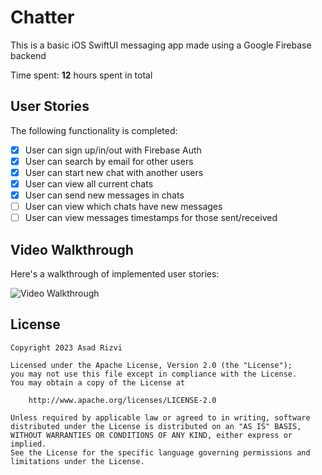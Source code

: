 # Chatter

This is a basic iOS SwiftUI messaging app made using a Google Firebase backend

Time spent: **12** hours spent in total

## User Stories

The following functionality is completed:

- [x] User can sign up/in/out with Firebase Auth
- [x] User can search by email for other users
- [x] User can start new chat with another users
- [x] User can view all current chats
- [X] User can send new messages in chats
- [ ] User can view which chats have new messages
- [ ] User can view messages timestamps for those sent/received

## Video Walkthrough

Here's a walkthrough of implemented user stories:

<img src='demo.gif' title='Video Walkthrough' width='' alt='Video Walkthrough' /><br>

## License

    Copyright 2023 Asad Rizvi

    Licensed under the Apache License, Version 2.0 (the "License");
    you may not use this file except in compliance with the License.
    You may obtain a copy of the License at

        http://www.apache.org/licenses/LICENSE-2.0

    Unless required by applicable law or agreed to in writing, software
    distributed under the License is distributed on an "AS IS" BASIS,
    WITHOUT WARRANTIES OR CONDITIONS OF ANY KIND, either express or implied.
    See the License for the specific language governing permissions and
    limitations under the License.

